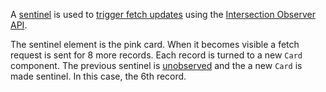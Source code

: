 A [sentinel](https://en.wikipedia.org/wiki/Sentinel_value) is used to [trigger fetch updates](https://developers.google.com/web/updates/2016/04/intersectionobserver) using the [Intersection Observer API](https://developer.mozilla.org/en-US/docs/Web/API/Intersection_Observer_API).

The sentinel element is the pink card. When it becomes visible a fetch request is sent for 8 more records. Each record is turned to a new `Card` component. The previous sentinel is [unobserved](https://developer.mozilla.org/en-US/docs/Web/API/IntersectionObserver/unobserve) and the a new `Card` is made sentinel. In this case, the 6th record.
